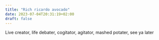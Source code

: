 ```yaml
---
title: "Rich ricardo avocado"
date: 2023-07-04T20:31:19+02:00
draft: false
---
```


Live creator, life debater, cogitator, agitator, mashed potater, see ya later
